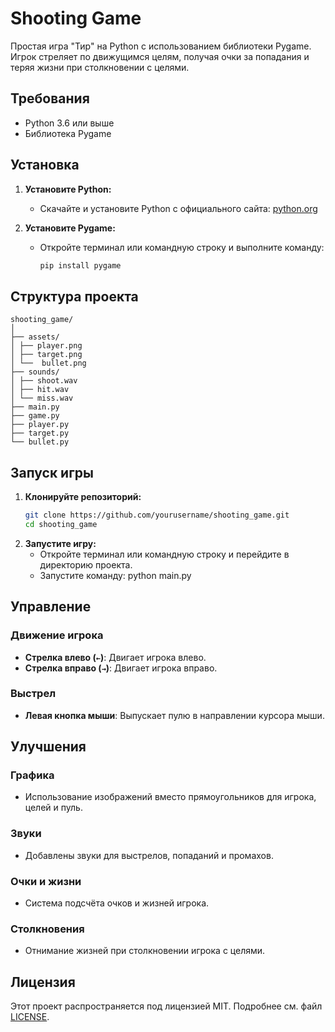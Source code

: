 # Shooting Game

Простая игра "Тир" на Python с использованием библиотеки Pygame. Игрок стреляет по движущимся целям, получая очки за попадания и теряя жизни при столкновении с целями.

## Требования

- Python 3.6 или выше
- Библиотека Pygame

## Установка

1. **Установите Python:**
   - Скачайте и установите Python с официального сайта: [python.org](https://www.python.org/downloads/)

2. **Установите Pygame:**
   - Откройте терминал или командную строку и выполните команду:
     ```bash
     pip install pygame
     ```

## Структура проекта
```
shooting_game/
│
├── assets/
│ ├── player.png
│ ├── target.png
│ └──  bullet.png
├── sounds/
│ ├── shoot.wav
│ ├── hit.wav
│ └── miss.wav
├── main.py
├── game.py
├── player.py
├── target.py
└── bullet.py
```

## Запуск игры

1. **Клонируйте репозиторий:**
   ```bash
   git clone https://github.com/yourusername/shooting_game.git
   cd shooting_game

2. **Запустите игру:**
   - Откройте терминал или командную строку и перейдите в директорию проекта.
   - Запустите команду:
python main.py

## Управление

### Движение игрока

- **Стрелка влево (`←`)**: Двигает игрока влево.
- **Стрелка вправо (`→`)**: Двигает игрока вправо.

### Выстрел

- **Левая кнопка мыши**: Выпускает пулю в направлении курсора мыши.

## Улучшения

### Графика

- Использование изображений вместо прямоугольников для игрока, целей и пуль.

### Звуки

- Добавлены звуки для выстрелов, попаданий и промахов.

### Очки и жизни

- Система подсчёта очков и жизней игрока.

### Столкновения

- Отнимание жизней при столкновении игрока с целями.

## Лицензия

Этот проект распространяется под лицензией MIT. Подробнее см. файл [LICENSE](LICENSE).